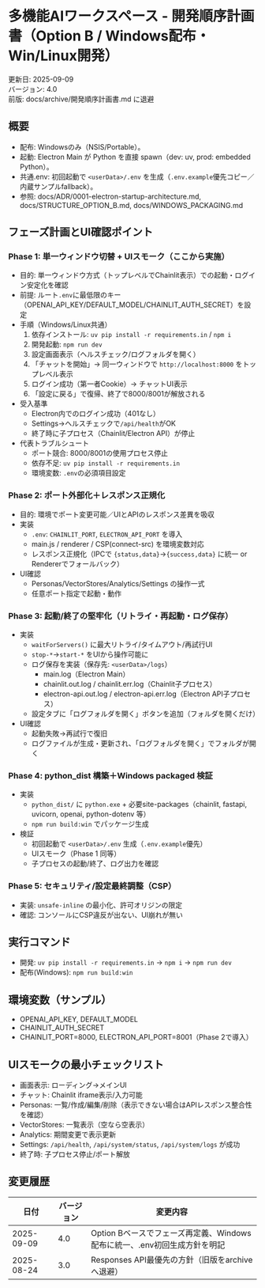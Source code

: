 # 多機能AIワークスペース - 開発順序計画書（Option B / Windows配布・Win/Linux開発）

更新日: 2025-09-09  
バージョン: 4.0  
前版: docs/archive/開発順序計画書.md に退避

## 概要
- 配布: Windowsのみ（NSIS/Portable）。
- 起動: Electron Main が Python を直接 spawn（dev: uv, prod: embedded Python）。
- 共通.env: 初回起動で `<userData>/.env` を生成（`.env.example`優先コピー／内蔵サンプルfallback）。
- 参照: docs/ADR/0001-electron-startup-architecture.md, docs/STRUCTURE_OPTION_B.md, docs/WINDOWS_PACKAGING.md

## フェーズ計画とUI確認ポイント

### Phase 1: 単一ウィンドウ切替 + UIスモーク（ここから実施）
- 目的: 単一ウィンドウ方式（トップレベルでChainlit表示）での起動・ログイン安定化を確認
- 前提: ルート`.env`に最低限のキー（OPENAI_API_KEY/DEFAULT_MODEL/CHAINLIT_AUTH_SECRET）を設定
- 手順（Windows/Linux共通）
  1) 依存インストール: `uv pip install -r requirements.in` / `npm i`
  2) 開発起動: `npm run dev`
  3) 設定画面表示（ヘルスチェック/ログフォルダを開く）
  4) 「チャットを開始」→ 同一ウィンドウで `http://localhost:8000` をトップレベル表示
  5) ログイン成功（第一者Cookie）→ チャットUI表示
  6) 「設定に戻る」で復帰、終了で8000/8001が解放される
- 受入基準
  - Electron内でのログイン成功（401なし）
  - Settings→ヘルスチェックで`/api/health`がOK
  - 終了時に子プロセス（Chainlit/Electron API）が停止
- 代表トラブルシュート
  - ポート競合: 8000/8001の使用プロセス停止
  - 依存不足: `uv pip install -r requirements.in`
  - 環境変数: `.env`の必須項目設定

### Phase 2: ポート外部化＋レスポンス正規化
- 目的: 環境でポート変更可能／UIとAPIのレスポンス差異を吸収
- 実装
  - `.env`: `CHAINLIT_PORT`, `ELECTRON_API_PORT` を導入
  - main.js / renderer / CSP(connect-src) を環境変数対応
  - レスポンス正規化（IPCで `{status,data}`→`{success,data}` に統一 or Rendererでフォールバック）
- UI確認
  - Personas/VectorStores/Analytics/Settings の操作一式
  - 任意ポート指定で起動・動作

### Phase 3: 起動/終了の堅牢化（リトライ・再起動・ログ保存）
- 実装
  - `waitForServers()` に最大リトライ/タイムアウト/再試行UI
  - `stop-*`→`start-*` をUIから操作可能に
  - ログ保存を実装（保存先: `<userData>/logs`）
    - main.log（Electron Main）
    - chainlit.out.log / chainlit.err.log（Chainlit子プロセス）
    - electron-api.out.log / electron-api.err.log（Electron API子プロセス）
  - 設定タブに「ログフォルダを開く」ボタンを追加（フォルダを開くだけ）
- UI確認
  - 起動失敗→再試行で復旧
  - ログファイルが生成・更新され、「ログフォルダを開く」でフォルダが開く

### Phase 4: python_dist 構築＋Windows packaged 検証
- 実装
  - `python_dist/` に `python.exe` + 必要site-packages（chainlit, fastapi, uvicorn, openai, python-dotenv 等）
  - `npm run build:win` でパッケージ生成
- 検証
  - 初回起動で `<userData>/.env` 生成（`.env.example`優先）
  - UIスモーク（Phase 1 同等）
  - 子プロセスの起動/終了、ログ出力を確認

### Phase 5: セキュリティ/設定最終調整（CSP）
- 実装: `unsafe-inline` の最小化、許可オリジンの限定
- 確認: コンソールにCSP違反が出ない、UI崩れが無い

## 実行コマンド
- 開発: `uv pip install -r requirements.in` → `npm i` → `npm run dev`
- 配布(Windows): `npm run build:win`

## 環境変数（サンプル）
- OPENAI_API_KEY, DEFAULT_MODEL
- CHAINLIT_AUTH_SECRET
- CHAINLIT_PORT=8000, ELECTRON_API_PORT=8001（Phase 2で導入）

## UIスモークの最小チェックリスト
- 画面表示: ローディング→メインUI
- チャット: Chainlit iframe表示/入力可能
- Personas: 一覧/作成/編集/削除（表示できない場合はAPIレスポンス整合性を確認）
- VectorStores: 一覧表示（空なら空表示）
- Analytics: 期間変更で表示更新
- Settings: `/api/health`, `/api/system/status`, `/api/system/logs` が成功
- 終了時: 子プロセス停止/ポート解放

## 変更履歴
| 日付 | バージョン | 変更内容 |
|------|------------|----------|
| 2025-09-09 | 4.0 | Option Bベースでフェーズ再定義、Windows配布に統一、.env初回生成方針を明記 |
| 2025-08-24 | 3.0 | Responses API最優先の方針（旧版をarchiveへ退避） |
